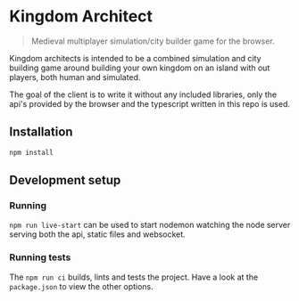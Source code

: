 # Kingdom Architect
> Medieval multiplayer simulation/city builder game for the browser.

Kingdom architects is intended to be a combined simulation and city building game around building your own kingdom on an island with out players, both human and simulated.

The goal of the client is to write it without any included libraries, only the api's provided by the browser and the typescript written in this repo is used. 

## Installation

```sh
npm install
```

## Development setup

### Running

`npm run live-start` can be used to start nodemon watching the node server serving both the api, static files and websocket.


### Running tests

The `npm run ci` builds, lints and tests the project. Have a look at the `package.json` to view the other options.